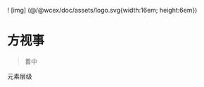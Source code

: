 <!--DESC: {"icon":"explore"} -->
! [img] (@/@wcex/doc/assets/logo.svg{width:16em; height:6em})
# 方视事
> 善中

元素层级
